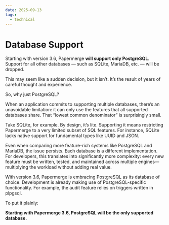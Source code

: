 ```yaml
---
date: 2025-09-13
tags:
  - technical
---
```


# Database Support

Starting with version 3.6, Papermerge **will support only PostgreSQL**. Support for
all other databases — such as SQLite, MariaDB, etc. — will be dropped.

This may seem like a sudden decision, but it isn’t. It’s the result of years of
careful thought and experience.

So, why just PostgreSQL?

When an application commits to supporting multiple databases, there’s an
unavoidable limitation: it can only use the features that all supported
databases share. That “lowest common denominator” is surprisingly small.

Take SQLite, for example. By design, it’s lite. Supporting it means restricting
Papermerge to a very limited subset of SQL features. For instance, SQLite lacks
native support for fundamental types like UUID and JSON.

Even when comparing more feature-rich systems like PostgreSQL and MariaDB, the
issue persists. Each database is a different implementation. For developers,
this translates into significantly more complexity: every new feature must be
written, tested, and maintained across multiple engines—multiplying the workload
without adding real value.

With version 3.6, Papermerge is embracing PostgreSQL as its database of choice.
Development is already making use of PostgreSQL-specific functionality. For
example, the audit feature relies on triggers written in plpgsql.

To put it plainly:

**Starting with Papermerge 3.6, PostgreSQL will be the only supported database.**